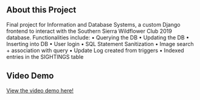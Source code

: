 ## About this Project
Final project for Information and Database Systems, a custom Django frontend to interact with the Southern Sierra Wildflower Club 2019 database. Functionalities include:
•	Querying the DB
•	Updating the DB
•	Inserting into DB
•	User login
•	SQL Statement Sanitization
•	Image search + association with query
•	Update Log created from triggers
•	Indexed entries in the SIGHTINGS table

## Video Demo
[View the video demo here!](https://youtu.be/z-eDqRn3a3Q)
